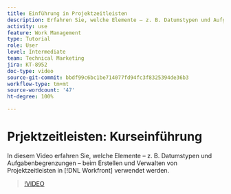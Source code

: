 ```yaml
---
title: Einführung in Projektzeitleisten
description: Erfahren Sie, welche Elemente – z. B. Datumstypen und Aufgabenbegrenzungen – beim Erstellen und Verwalten von Projektzeitleisten in [!DNL  Workfront]verwendet werden.
activity: use
feature: Work Management
type: Tutorial
role: User
level: Intermediate
team: Technical Marketing
jira: KT-8952
doc-type: video
source-git-commit: bbdf99c6bc1be714077fd94fc3f8325394de36b3
workflow-type: tm+mt
source-wordcount: '47'
ht-degree: 100%

---
```


# Prjektzeitleisten: Kurseinführung

In diesem Video erfahren Sie, welche Elemente – z. B. Datumstypen und Aufgabenbegrenzungen – beim Erstellen und Verwalten von Projektzeitleisten in [!DNL  Workfront] verwendet werden.

>[!VIDEO](https://video.tv.adobe.com/v/335212/?quality=12&learn=on&enablevpops=1)
